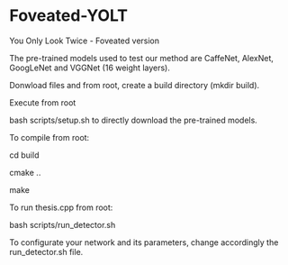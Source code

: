 # Foveated-YOLT
You Only Look Twice - Foveated version

The pre-trained models used to test our method are CaffeNet, AlexNet, GoogLeNet and VGGNet (16 weight layers).



Donwload files and from root, create a build directory (mkdir build).

Execute from root


bash scripts/setup.sh to directly download the pre-trained models.



To compile from root: 

cd build

cmake ..

make




To run thesis.cpp from root:

bash scripts/run_detector.sh



To configurate your network and its parameters, change accordingly the run_detector.sh file.




